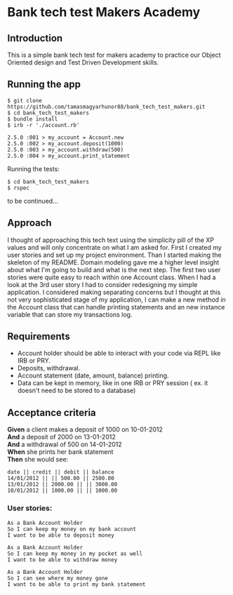 # Bank tech test Makers Academy

## Introduction
This is a simple bank tech test for makers academy to practice our Object Oriented design and Test Driven Development skills.

## Running the app
```
$ git clone https://github.com/tamasmagyarhunor88/bank_tech_test_makers.git
$ cd bank_tech_test_makers
$ bundle install
$ irb -r './account.rb'

2.5.0 :001 > my_account = Account.new
2.5.0 :002 > my_account.deposit(1000)
2.5.0 :003 > my_account.withdraw(500)
2.5.0 :004 > my_account.print_statement
```
Running the tests:
```
$ cd bank_tech_test_makers
$ rspec
```
to be continued...

## Approach
I thought of approaching this tech text using the simplicity pill of the XP values and will only concentrate on what I am asked for. First I created my user stories and set up my project environment. Than I started making the skeleton of my README. Domain modeling gave me a higher level insight about what I'm going to build and what is the next step. The first two user stories were quite easy to reach within one Account class. When I had a look at the 3rd user story I had to consider redesigning my simple application. I considered making separating concerns but I thought at this not very sophisticated stage of my application, I can make a new method in the Account class that can handle printing statements and an new instance variable that can store my transactions log.

## Requirements

* Account holder should be able to interact with your code via REPL like IRB or PRY.
* Deposits, withdrawal.
* Account statement (date, amount, balance) printing.
* Data can be kept in memory, like in one IRB or PRY session ( ex. it doesn't need to be stored to a database)

## Acceptance criteria

**Given** a client makes a deposit of 1000 on 10-01-2012  
**And** a deposit of 2000 on 13-01-2012  
**And** a withdrawal of 500 on 14-01-2012  
**When** she prints her bank statement  
**Then** she would see:  

```
date || credit || debit || balance
14/01/2012 || || 500.00 || 2500.00
13/01/2012 || 2000.00 || || 3000.00
10/01/2012 || 1000.00 || || 1000.00
```



### User stories:

```
As a Bank Account Holder
So I can keep my money on my bank account
I want to be able to deposit money

As a Bank Account Holder
So I can keep my money in my pocket as well
I want to be able to withdraw money

As a Bank Account Holder
So I can see where my money gone
I want to be able to print my bank statement
```
